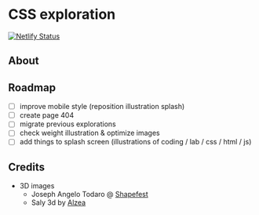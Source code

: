 # CSS exploration

[![Netlify Status](https://api.netlify.com/api/v1/badges/081897f3-fa88-45e3-a064-b3cce8635e3b/deploy-status)](https://app.netlify.com/sites/web-experiment/deploys)

## About

## Roadmap

- [ ] improve mobile style (reposition illustration splash)
- [ ] create page 404
- [ ] migrate previous explorations
- [ ] check weight illustration & optimize images
- [ ] add things to splash screen (illustrations of coding / lab / css / html / js)

## Credits

- 3D images
  - Joseph Angelo Todaro @ [Shapefest](https://www.shapefest.com/)
  - Saly 3d by [Alzea](https://www.figma.com/community/file/890095002328610853/SALY---3D-Illustration-Pack)
